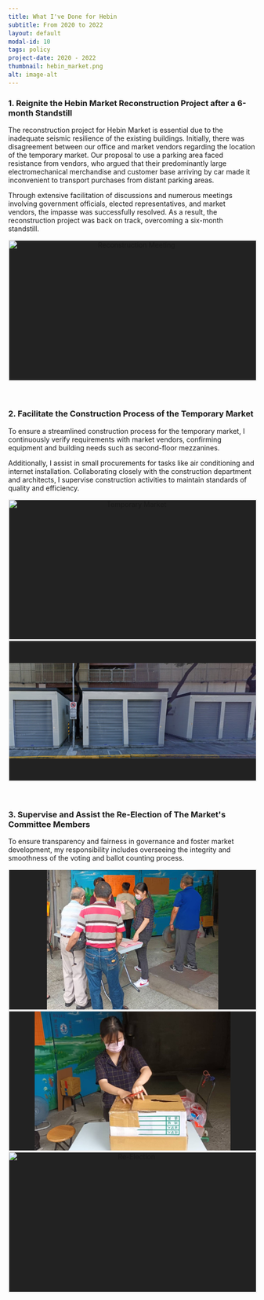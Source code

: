 ```yaml
---
title: What I've Done for Hebin
subtitle: From 2020 to 2022
layout: default
modal-id: 10
tags: policy
project-date: 2020 - 2022
thumbnail: hebin_market.png
alt: image-alt
---
```

<html>
<head>
    <meta name="viewport" content="width=device-width, initial-scale=1.0">
    <style>
        .photo-container {
            display: flex;
            justify-content: center;
            align-items: center;
            width: 100%;
            height: 0;
            padding-bottom: 56.25%; /* Aspect ratio 16:9 */
            position: relative;
            overflow: hidden;
            background-color: #222222; /* Set your desired background color here */
            border: 2px solid #f2f2f2; /* Set your desired border color here */
        }
        .photo-container iframe, 
        .photo-container img {
            position: absolute;
            top: 0;
            left: 0;
            width: 100%;
            height: 100%;
            object-fit: contain;
        }
    </style>
</head>
<body>
    <h3>1. Reignite the Hebin Market Reconstruction Project after a 6-month Standstill</h3>
    <p>The reconstruction project for Hebin Market is essential due to the inadequate seismic resilience of the existing buildings. Initially, there was disagreement between our office and market vendors regarding the location of the temporary market. Our proposal to use a parking area faced resistance from vendors, who argued that their predominantly large electromechanical merchandise and customer base arriving by car made it inconvenient to transport purchases from distant parking areas.</p>
    <p>Through extensive facilitation of discussions and numerous meetings involving government officials, elected representatives, and market vendors, the impasse was successfully resolved. As a result, the reconstruction project was back on track, overcoming a six-month standstill.</p>
    <div class="photo-container" style="text-align: center;">
        <img src="img/portfolio/reconstruction.JPG" alt="Reconstruction Meeting" style="max-width: auto; height: 100%;">
    </div>
    <br>
    <br>
    <h3>2. Facilitate the Construction Process of the Temporary Market</h3>
    <p>To ensure a streamlined construction process for the temporary market, I continuously verify requirements with market vendors, confirming equipment and building needs such as second-floor mezzanines.</p>
    <p>Additionally, I assist in small procurements for tasks like air conditioning and internet installation. Collaborating closely with the construction department and architects, I supervise construction activities to maintain standards of quality and efficiency.</p>
    <div class="photo-container" style="text-align: center;">
        <img src="img/portfolio/temporary.JPG" alt="Temporary Market" style="max-width: auto; height: 100%;">
    </div>
    <div class="photo-container" style="text-align: center;">
        <img src="img/portfolio/temporary2.png" alt="Temporary Market" style="max-width: auto; height: 100%;">
    </div>
    <br>
    <br>
    <h3>3. Supervise and Assist the Re-Election of The Market's Committee Members</h3>
    <p>To ensure transparency and fairness in governance and foster market development, my responsibility includes overseeing the integrity and smoothness of the voting and ballot counting process.</p>
    <div class="photo-container" style="text-align: center;">  
        <img src="img/portfolio/vote.jpg" alt="Re-Election" style="max-width: auto; height: 100%;">
    </div>
    <div class="photo-container" style="text-align: center;">
        <img src="img/portfolio/vote2.jpg" alt="Re-Election" style="max-width: auto; height: 100%;">
    </div>
    <div class="photo-container" style="text-align: center;">
        <img src="img/portfolio/vote3.JPG" alt="Re-Election"style="max-width: auto; height: 100%;">
    </div>
    <br>
    <br>
    
    
</body>
</html>
